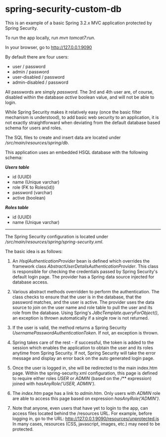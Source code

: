 spring-security-custom-db
=========================

This is an example of a basic Spring 3.2.x MVC application protected by Spring Security.

To run the app locally, run *mvn tomcat7:run*.

In your browser, go to http://127.0.0.1:9090

By default there are four users:

* user / password
* admin / password
* user-disabled / password
* admin-disabled / password

All passwords are simply *password*. The 3rd and 4th user are, of course, disabled within
the database *active* boolean value, and will not be able to login.

While Spring Security makes it relatively easy (once the basic filter mechanism is understood), to
add basic web security to an application, it is not exactly straightforward when deviating from the
default database based schema for users and roles.

The SQL files to create and insert data are located under */src/main/resources/spring/db*.

This application uses an embedded HSQL database with the following schema:

***Users table***

* id (UUID)
* name (Unique varchar)
* role (FK to Roles(id))
* password (varchar)
* active (boolean)

***Roles table***

* id (UUID)
* name (Unique varchar)

--------------------------------

The Spring Security configuration is located under */src/main/resources/spring/spring-security.xml*.

The basic idea is as follows:

1. An *HsqlAuthenticationProvider* bean is defined which overrides the framework class *AbstractUserDetailsAuthenticationProvider*.
This class is responsible for checking the credentials passed by Spring Security's 
default login page. The provider has a Spring data source injected for database access.

2. Various abstract methods overridden to perform the authentication. The class checks to ensure that the user is in the database, 
that the password matches, and the user is active. The provider uses the data source to join on the user name and role table to pull
the user and its role from the database. Using Spring's *JdbcTemplate.queryForObject()*, an exception is thrown automatically if a single
row is not returned.

3. If the user is valid, the method returns a Spring Security *UsernamePasswordAuthenticationToken*. If not, an exception is thrown.

4. Spring takes care of the rest - if successful, the token is added to the session which enables the application to obtain the user
and its roles anytime from Spring Security. If not, Spring Security will take the error message and display an error back on the auto
generated login page.

5. Once the user is logged in, she will be redirected to the main index.htm page. Within the spring-security.xml configuration, this page is 
defined to require either roles *USER* or *ADMIN* (based on the */*** expression) joined with *hasAnyRole('USER, ADMIN')*.

6. The *index.htm* page has a link to *admin.htm*. Only users with *ADMIN* role are able to access this page based on expression *hasAnyRole('ADMIN')*.

7. Note that anyone, even users that have yet to login to the app, can access files located behind the /resources URL. For example, before
logging in, go to the URL: http://127.0.0.1:9090/resources/unprotected.js
In many cases, resources (CSS, javascript, images, etc.) may need to be protected.


